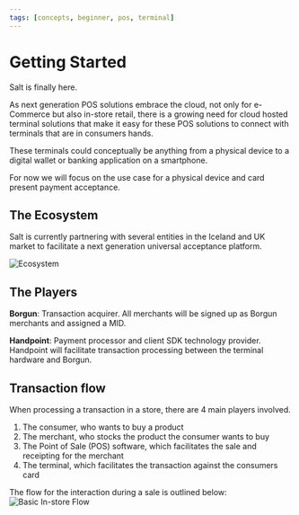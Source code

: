 ```yaml
---
tags: [concepts, beginner, pos, terminal]
---
```


# Getting Started

Salt is finally here. 

As next generation POS solutions embrace the cloud, not only for e-Commerce but also in-store retail, there is a growing need for cloud hosted terminal solutions that make it easy for these POS solutions to connect with terminals that are in consumers hands. 

These terminals could conceptually be anything from a physical device to a digital wallet or banking application on a smartphone.

For now we will focus on the use case for a physical device and card present payment acceptance.

## The Ecosystem

Salt is currently partnering with several entities in the Iceland and UK market to facilitate a next generation universal acceptance platform. 

![Ecosystem](https://s3.us-west-2.amazonaws.com/secure.notion-static.com/8b06f656-79c9-4f47-b69e-1ba1b0f04d7b/High_Level_Process_-_Page_1_%281%29.png?X-Amz-Algorithm=AWS4-HMAC-SHA256&X-Amz-Credential=AKIAT73L2G45O3KS52Y5%2F20200514%2Fus-west-2%2Fs3%2Faws4_request&X-Amz-Date=20200514T095718Z&X-Amz-Expires=86400&X-Amz-Signature=e24a94b0d18c5753a5d07126f59c791d8c107692686de2550c3a22cb18891e46&X-Amz-SignedHeaders=host&response-content-disposition=filename%20%3D%22High_Level_Process_-_Page_1_%281%29.png%22 "Ecosystem")

## The Players

**Borgun**: Transaction acquirer. All merchants will be signed up as Borgun merchants and assigned a MID. 

**Handpoint**: Payment processor and client SDK technology provider. Handpoint will facilitate transaction processing between the terminal hardware and Borgun. 


## Transaction flow
When processing a transaction in a store, there are 4 main players involved.
1. The consumer, who wants to buy a product
2. The merchant, who stocks the product the consumer wants to buy
3. The Point of Sale (POS) software, which facilitates the sale and receipting for the merchant
4. The terminal, which facilitates the transaction against the consumers card 

The flow for the interaction during a sale is outlined below:
![Basic In-store Flow](http://rad2.wigroup.co/wigroup/wiplatform/uploads/basic-instore-flow.png "Basic In-store Flow")
